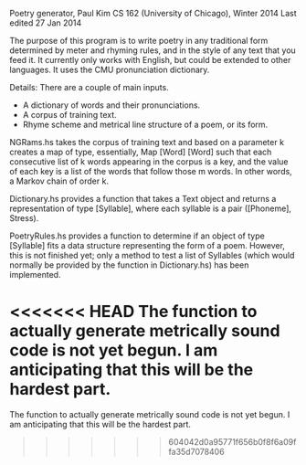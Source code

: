 Poetry generator, Paul Kim
CS 162 (University of Chicago), Winter 2014
Last edited 27 Jan 2014

The purpose of this program is to write poetry in any traditional form determined by meter and rhyming rules, and in the style of any text that you feed it. It currently only works with English, but could be extended to other languages. It uses the CMU pronunciation dictionary.

Details:
There are a couple of main inputs.
- A dictionary of words and their pronunciations.
- A corpus of training text.
- Rhyme scheme and metrical line structure of a poem, or its form.

NGRams.hs takes the corpus of training text and based on a parameter k creates a map of type, essentially, Map [Word] [Word] such that each consecutive list of k words appearing in the corpus is a key, and the value of each key is a list of the words that follow those m words. In other words, a Markov chain of order k.

Dictionary.hs provides a function that takes a Text object and returns a representation of type [Syllable], where each syllable is a pair ([Phoneme], Stress).

PoetryRules.hs provides a function to determine if an object of type [Syllable] fits a data structure representing the form of a poem. However, this is not finished yet; only a method to test a list of Syllables (which would normally be provided by the function in Dictionary.hs) has been implemented.

<<<<<<< HEAD
The function to actually generate metrically sound code is not yet begun. I am anticipating that this will be the hardest part.
=======
The function to actually generate metrically sound code is not yet begun. I am anticipating that this will be the hardest part.
>>>>>>> 604042d0a95771f656b0f8f6a09ffa35d7078406

